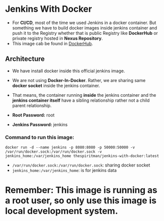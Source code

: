 # <b>Jenkins With Docker</b>
- For <b>CI/CD</b>, most of the time we used Jenkins in a docker container. But something we have to build docker images inside jenkins container and push it to the Registry whether that is public Registry like <b>DockerHub</b> or private registry hosted in <b>Nexus Repository</b>.
- This image cab be found in [DockerHub](https://hub.docker.com/r/thespiritman/jenkins-with-docker). 

## <b>Architecture</b>
- We have install docker inside this official jenkins image.
- We are not using <b>Docker-In-Docker</b>. Rather, we are sharing same <b>docker socket</b> inside the jenkins container.
- That means, the container running <b>inside</b> the jenkins container and the <b>jenkins container itself</b> have a sibling relationship rather not a child parent relationship.

- <b>Root Password:</b> root
- <b> Jenkins Password:</b> jenkins

### <b>Command to run this image:</b>
```
docker run -d --name jenkins -p 8080:8080 -p 50000:50000 -v /var/run/docker.sock:/var/run/docker.sock -v jenkins_home:/var/jenkins_home thespiritman/jenkins-with-docker:latest
```
- `/var/run/docker.sock:/var/run/docker.sock`: sharing docker socket
- `jenkins_home:/var/jenkins_home`: is for jenkins data

# <b>Remember: </b> This image is running as a root user, so only use this image is local development system.